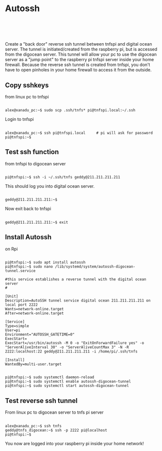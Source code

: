 # Autossh
# &nbsp;

Create a "back door" reverse ssh tunnel between tnfspi and digital ocean server.
The tunnel is initiated/created from the raspberry pi, but is accessed from the digocean server.
This tunnel will allow your pc to use the digocean server as a "jump point" to the raspberry pi tnfspi server
inside your home firewall.  Because the reverse ssh tunnel is created from tnfspi, you don't have to open 
pinholes in your home firewall to access it from the outside.

## Copy sshkeys 
from linux pc to tnfspi
##
    alex@xanadu_pc:~$ sudo scp .ssh/tnfs* pi@tnfspi.local:~/.ssh

Login to tnfspi 
##
    alex@xanadu_pc:~$ ssh pi@tnfspi.local     # pi will ask for password
    pi@tnfspi:~$

## Test ssh function 
from tnfspi to digocean server
##
    pi@tnfspi:~$ ssh -i ~/.ssh/tnfs geddy@211.211.211.211
This should log you into digital ocean server.  
##
    geddy@211.211.211.211:~$
Now exit back to tnfspi
##
    geddy@211.211.211.211:~$ exit

## Install Autossh 
on Rpi
##

    pi@tnfspi:~$ sudo apt install autossh
    pi@tnfspi:~$ sudo nano /lib/systemd/system/autossh-digocean-tunnel.service

    #this service establishes a reverse tunnel with the digital ocean server
    #

    [Unit]
    Description=AutoSSH tunnel service digital ocean 211.211.211.211 on local port 2222
    Wants=network-online.target
    After=network-online.target

    [Service]
    Type=simple
    User=pi
    Environment="AUTOSSH_GATETIME=0"
    ExecStart=
    ExecStart=/usr/bin/autossh -M 0 -o "ExitOnForwardFailure yes" -o "ServerAliveInterval 30" -o "ServerAliveCountMax 3" -N -R 2222:localhost:22 geddy@211.211.211.211 -i /home/pi/.ssh/tnfs

    [Install]
    WantedBy=multi-user.target

##
    pi@tnfspi:~$ sudo systemctl daemon-reload
    pi@tnfspi:~$ sudo systemctl enable autossh-digocean-tunnel
    pi@tnfspi:~$ sudo systemctl start autossh-digocean-tunnel

## Test reverse ssh tunnel 
From linux pc to digocean server to tnfs pi server
##
    alex@xanadu_pc:~$ ssh tnfs
    geddy@tnfs_digocean:~$ ssh -p 2222 pi@localhost
    pi@tnfspi:~$

You now are logged into your raspberry pi inside your home network!